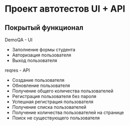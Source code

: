# Проект автотестов UI + API

## Покрытый функционал
DemoQA - UI
- Заполнение формы студента
- Авторизация пользователя
- Выход пользователя

reqres - API
- Создание пользователя
- Обновление пользователя
- Получение общего количества пользователей
- Регистрация пользователя без пароля
- Успешная регистрация пользователя
- Получение списка пользователей
- Получение количества пользователей на странице
- Поиск не существующего пользователя

